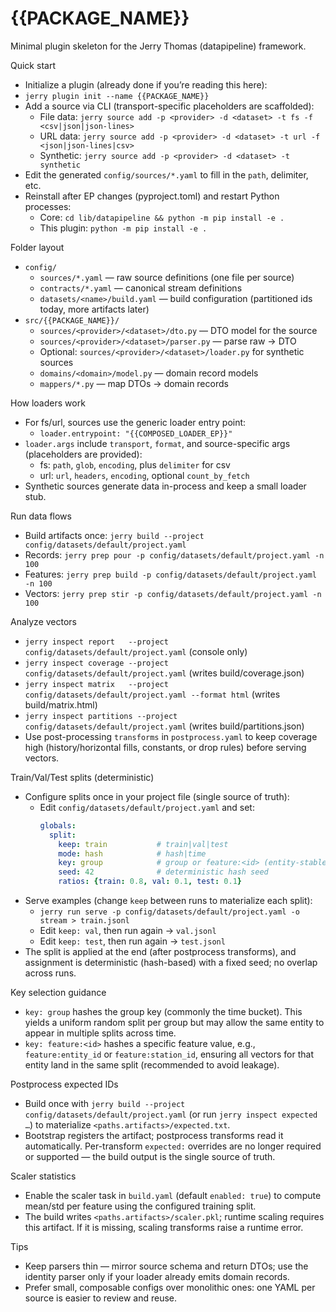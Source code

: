 # {{PACKAGE_NAME}}

Minimal plugin skeleton for the Jerry Thomas (datapipeline) framework.

Quick start
- Initialize a plugin (already done if you’re reading this here):
- `jerry plugin init --name {{PACKAGE_NAME}}`
- Add a source via CLI (transport-specific placeholders are scaffolded):
  - File data: `jerry source add -p <provider> -d <dataset> -t fs -f <csv|json|json-lines>`
  - URL data: `jerry source add -p <provider> -d <dataset> -t url -f <json|json-lines|csv>`
  - Synthetic: `jerry source add -p <provider> -d <dataset> -t synthetic`
- Edit the generated `config/sources/*.yaml` to fill in the `path`, delimiter, etc.
- Reinstall after EP changes (pyproject.toml) and restart Python processes:
  - Core: `cd lib/datapipeline && python -m pip install -e .`
  - This plugin: `python -m pip install -e .`

Folder layout
- `config/`
  - `sources/*.yaml` — raw source definitions (one file per source)
  - `contracts/*.yaml` — canonical stream definitions
  - `datasets/<name>/build.yaml` — build configuration (partitioned ids today, more artifacts later)
- `src/{{PACKAGE_NAME}}/`
  - `sources/<provider>/<dataset>/dto.py` — DTO model for the source
  - `sources/<provider>/<dataset>/parser.py` — parse raw → DTO
  - Optional: `sources/<provider>/<dataset>/loader.py` for synthetic sources
  - `domains/<domain>/model.py` — domain record models
  - `mappers/*.py` — map DTOs → domain records

How loaders work
- For fs/url, sources use the generic loader entry point:
  - `loader.entrypoint: "{{COMPOSED_LOADER_EP}}"`
- `loader.args` include `transport`, `format`, and source-specific args (placeholders are provided):
    - fs: `path`, `glob`, `encoding`, plus `delimiter` for csv
    - url: `url`, `headers`, `encoding`, optional `count_by_fetch`
- Synthetic sources generate data in-process and keep a small loader stub.

Run data flows
- Build artifacts once: `jerry build --project config/datasets/default/project.yaml`
- Records: `jerry prep pour -p config/datasets/default/project.yaml -n 100`
- Features: `jerry prep build -p config/datasets/default/project.yaml -n 100`
- Vectors: `jerry prep stir -p config/datasets/default/project.yaml -n 100`

Analyze vectors
- `jerry inspect report   --project config/datasets/default/project.yaml` (console only)
- `jerry inspect coverage --project config/datasets/default/project.yaml` (writes build/coverage.json)
- `jerry inspect matrix   --project config/datasets/default/project.yaml --format html` (writes build/matrix.html)
- `jerry inspect partitions --project config/datasets/default/project.yaml` (writes build/partitions.json)
- Use post-processing `transforms` in `postprocess.yaml` to keep coverage high
  (history/horizontal fills, constants, or drop rules) before serving vectors.

Train/Val/Test splits (deterministic)
- Configure splits once in your project file (single source of truth):
  - Edit `config/datasets/default/project.yaml` and set:
    ```yaml
    globals:
      split:
        keep: train           # train|val|test
        mode: hash            # hash|time
        key: group            # group or feature:<id> (entity-stable)
        seed: 42              # deterministic hash seed
        ratios: {train: 0.8, val: 0.1, test: 0.1}
    ```
- Serve examples (change `keep` between runs to materialize each split):
  - `jerry run serve -p config/datasets/default/project.yaml -o stream > train.jsonl`
  - Edit `keep: val`, then run again → `val.jsonl`
  - Edit `keep: test`, then run again → `test.jsonl`
- The split is applied at the end (after postprocess transforms), and assignment
  is deterministic (hash-based) with a fixed seed; no overlap across runs.

Key selection guidance
- `key: group` hashes the group key (commonly the time bucket). This yields a uniform random split per group but may allow the same entity to appear in multiple splits across time.
- `key: feature:<id>` hashes a specific feature value, e.g., `feature:entity_id` or `feature:station_id`, ensuring all vectors for that entity land in the same split (recommended to avoid leakage).

Postprocess expected IDs
- Build once with `jerry build --project config/datasets/default/project.yaml` (or run `jerry inspect expected …`) to materialize `<paths.artifacts>/expected.txt`.
- Bootstrap registers the artifact; postprocess transforms read it automatically. Per-transform `expected:` overrides are no longer required or supported — the build output is the single source of truth.

Scaler statistics
- Enable the scaler task in `build.yaml` (default `enabled: true`) to compute mean/std per feature using the configured training split.
- The build writes `<paths.artifacts>/scaler.pkl`; runtime scaling requires this artifact. If it is missing, scaling transforms raise a runtime error.

Tips
- Keep parsers thin — mirror source schema and return DTOs; use the identity parser only if your loader already emits domain records.
- Prefer small, composable configs over monolithic ones: one YAML per source is easier to review and reuse.
